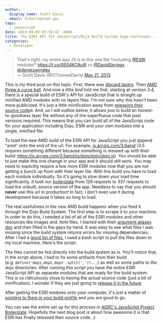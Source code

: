 ```yaml
---
author:
  display_name: Scott Davis
  email: stdavis@utah.gov
tags:
  - javascript
date: 2013-09-09 07:58:42 -0600
title: The ESRI API for JavaScript/Dojo Build System Saga Continues...
categories:
  - Developer
---
```

<blockquote class="twitter-tweet">
That's right, my entire app JS is in this one file *including <a href="https://twitter.com/Esri">@ESRI</a> modules* <a href="https://t.co/06S4KCtkuR">https://t.co/06S4KCtkuR</a> cc <a href="https://twitter.com/DavidSpriggs">@DavidSpriggs</a> <a href="https://twitter.com/derekswingley">@derekswingley</a><br />
— Scott Davis (@SThomasDavis) <a href="https://twitter.com/SThomasDavis/statuses/336948454968418305">May 21, 2013</a></p></blockquote>
<p><script async="" charset="utf-8" src="//platform.twitter.com/widgets.js"></script></p>
<p>This is my third post on this topic. First, there was <a href="https://geospatialscott.blogspot.com/2011/06/using-dojo-build-system-to-speed-up.html">discard layers</a>. Then&nbsp;<a href="https://geospatialscott.blogspot.com/2013/04/esri-jsapi-34-and-dojo-build-system.html">AMD threw a curve ball</a>. And now a little bird told me that, starting at version 3.4, there is a special build of ESRI's API for JavaScript that is straight up minified AMD modules with no layers files. I'm not sure why this hasn't been more publicized. It's just a little minification away from <a href="https://ideas.arcgis.com/ideaView?id=087E00000004JOzIAM">releasing their source code</a>d. And, as I will outline below, it allows you to build an honest-to-goodness layer file without any of the superfluous code that past versions required. This means that you can build all of the JavaScript code for your application including Dojo, ESRI and your own modules into a single, minified file.</p>
<p>To load the new AMD build of the ESRI API for JavaScript you just append "amd" onto the end of the url. For example, <a href="https://js.arcgis.com/3.6amd">js.arcgis.com/3.6amd</a>&nbsp;(3.5 requires something different because something is messed up with their build:&nbsp;<a href="https://js.arcgis.com/3.5amd/js/dojo/dojo/dojo.js">https://js.arcgis.com/3.5amd/js/dojo/dojo/dojo.js</a>). You should be able to just make this one change in your app and it should still work. You may need to explicitly require a few more ESRI modules now that you are not getting a bunch up front with their layer file. With this build you have to load each module individually. So it's going to slow down your load time significantly. It took our <a href="https://github.com/agrc/AGRCJavaScriptProjectBoilerPlate/">boilerplate</a> from 128 requests to 337 requests to load the unbuilt, source version of the app. Needless to say that you should <b>never</b>&nbsp;use this url in production! In fact, I don't even use it during development because it takes so long to load.</p>
<p>The real usefulness in the new AMD build happens when you feed it through the Dojo Build System. The first step is to scrape it to your machine. In order to do this, I needed a list of all of the ESRI modules and other resources like images and .html files. I started with their <a href="https://developers.arcgis.com/en/javascript/jsapi/argument_aliases.html">argument aliases doc</a>&nbsp;and then filled in the gaps by hand. It was easy to see what files I was missing since the build system returns errors for missing dependencies. After I had a <a href="https://github.com/agrc/AGRCJavaScriptProjectBoilerPlate/blob/master/profiles/esri_modules_3.6.txt">good list of files</a>, I used a bash script to pull the files down to my local machine. Here's the script:</p>
<p><script src="http://gist-it.appspot.com/github/agrc/AGRCJavaScriptProjectBoilerPlate/blob/master/slurp_esri_modules.sh"></script>The files cannot be fed directly into the build system as is. You'll notice that, in the script above, I had to fix some artifacts from their build (e.g.&nbsp;<code>define('dep1,dep2,dep3'.split(','))...</code>) as well as some paths to the dojo directories. After running this script you have the entire ESRI JavaScript API as separate modules that are ready for the build system. This is so ridiculously close to having the actual source code (just a bit of minification), I wonder if they are just going to <a href="https://ideas.arcgis.com/ideaView?id=087E00000004JOzIAM">release it in the future</a>.</p>
<p>After getting the ESRI modules onto your computer, it's just a matter of <a href="https://github.com/agrc/AGRCJavaScriptProjectBoilerPlate/blob/master/profiles/app.profile.js#L51">pointing to them in your build profile</a>&nbsp;and you are good to go.</p>
<p>You can see the entire set up for this process in <a href="https://github.com/agrc/AGRCJavaScriptProjectBoilerPlate/">AGRC's JavaScript Project Boilerplate</a>. Hopefully the next blog post is about how awesome it is that ESRI has finally released their source code. ;)</p>
